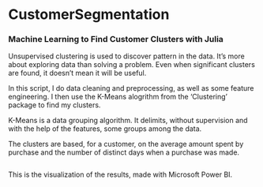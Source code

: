 # CustomerSegmentation

### Machine Learning to Find Customer Clusters with Julia

Unsupervised clustering is used to discover pattern in the data. It’s more about exploring data than solving a problem. Even when significant clusters are found, it doesn’t mean it will be useful.

In this script, I do data cleaning and preprocessing, as well as some feature engineering. I then use the K-Means alogrithm from the ‘Clustering’ package to find my clusters.

K-Means is a data grouping algorithm. It delimits, without supervision and with the help of the features, some groups among the data.

The clusters are based, for a customer, on the average amount spent by purchase and the number of distinct days when a purchase was made.

![]()

This is the visualization of the results, made with Microsoft Power BI.
